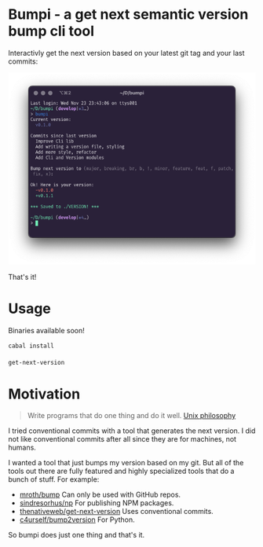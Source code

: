 # Bumpi - a get next semantic version bump cli tool

Interactivly get the next version based on your latest git tag and your last commits:

![Usage](./docs/Usage.png)

That's it!

# Usage

Binaries available soon!

```bash
cabal install

get-next-version
```

# Motivation

> Write programs that do one thing and do it well. [Unix philosophy](https://en.wikipedia.org/wiki/Unix_philosophy)

I tried conventional commits with a tool that generates the next version. I did not like conventional commits after all since they are for machines, not humans.

I wanted a tool that just bumps my version based on my git. But all of the tools out there are fully featured and highly specialized tools that do a bunch of stuff. For example:

  - [mroth/bump](https://github.com/mroth/bump) Can only be used with GitHub repos.
  - [sindresorhus/np](https://github.com/sindresorhus/np) For publishing NPM packages.
  - [thenativeweb/get-next-version](https://github.com/thenativeweb/get-next-version) Uses conventional commits.
  - [c4urself/bump2version](https://github.com/c4urself/bump2version) For Python.

So bumpi does just one thing and that's it.

